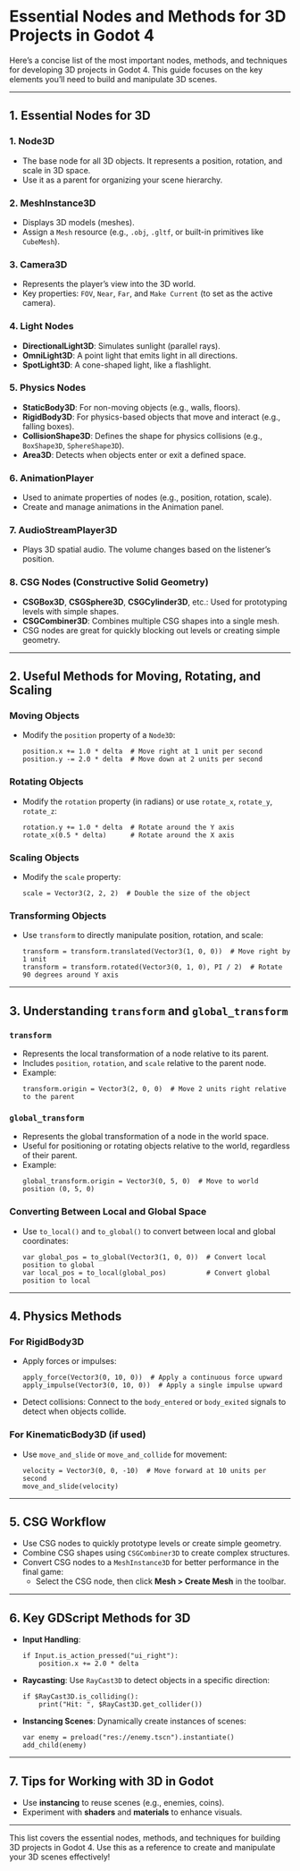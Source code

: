 # Essential Nodes and Methods for 3D Projects in Godot 4

Here’s a concise list of the most important nodes, methods, and techniques for developing 3D projects in Godot 4. This guide focuses on the key elements you’ll need to build and manipulate 3D scenes.

---

## **1. Essential Nodes for 3D**

### **1. Node3D**
- The base node for all 3D objects. It represents a position, rotation, and scale in 3D space.
- Use it as a parent for organizing your scene hierarchy.

### **2. MeshInstance3D**
- Displays 3D models (meshes).
- Assign a `Mesh` resource (e.g., `.obj`, `.gltf`, or built-in primitives like `CubeMesh`).

### **3. Camera3D**
- Represents the player’s view into the 3D world.
- Key properties: `FOV`, `Near`, `Far`, and `Make Current` (to set as the active camera).

### **4. Light Nodes**
- **DirectionalLight3D**: Simulates sunlight (parallel rays).
- **OmniLight3D**: A point light that emits light in all directions.
- **SpotLight3D**: A cone-shaped light, like a flashlight.

### **5. Physics Nodes**
- **StaticBody3D**: For non-moving objects (e.g., walls, floors).
- **RigidBody3D**: For physics-based objects that move and interact (e.g., falling boxes).
- **CollisionShape3D**: Defines the shape for physics collisions (e.g., `BoxShape3D`, `SphereShape3D`).
- **Area3D**: Detects when objects enter or exit a defined space.

### **6. AnimationPlayer**
- Used to animate properties of nodes (e.g., position, rotation, scale).
- Create and manage animations in the Animation panel.

### **7. AudioStreamPlayer3D**
- Plays 3D spatial audio. The volume changes based on the listener’s position.

### **8. CSG Nodes (Constructive Solid Geometry)**
- **CSGBox3D**, **CSGSphere3D**, **CSGCylinder3D**, etc.: Used for prototyping levels with simple shapes.
- **CSGCombiner3D**: Combines multiple CSG shapes into a single mesh.
- CSG nodes are great for quickly blocking out levels or creating simple geometry.

---

## **2. Useful Methods for Moving, Rotating, and Scaling**

### **Moving Objects**
- Modify the `position` property of a `Node3D`:
  ```gdscript
  position.x += 1.0 * delta  # Move right at 1 unit per second
  position.y -= 2.0 * delta  # Move down at 2 units per second
  ```

### **Rotating Objects**
- Modify the `rotation` property (in radians) or use `rotate_x`, `rotate_y`, `rotate_z`:
  ```gdscript
  rotation.y += 1.0 * delta  # Rotate around the Y axis
  rotate_x(0.5 * delta)      # Rotate around the X axis
  ```

### **Scaling Objects**
- Modify the `scale` property:
  ```gdscript
  scale = Vector3(2, 2, 2)  # Double the size of the object
  ```

### **Transforming Objects**
- Use `transform` to directly manipulate position, rotation, and scale:
  ```gdscript
  transform = transform.translated(Vector3(1, 0, 0))  # Move right by 1 unit
  transform = transform.rotated(Vector3(0, 1, 0), PI / 2)  # Rotate 90 degrees around Y axis
  ```

---

## **3. Understanding `transform` and `global_transform`**

### **`transform`**
- Represents the local transformation of a node relative to its parent.
- Includes `position`, `rotation`, and `scale` relative to the parent node.
- Example:
  ```gdscript
  transform.origin = Vector3(2, 0, 0)  # Move 2 units right relative to the parent
  ```

### **`global_transform`**
- Represents the global transformation of a node in the world space.
- Useful for positioning or rotating objects relative to the world, regardless of their parent.
- Example:
  ```gdscript
  global_transform.origin = Vector3(0, 5, 0)  # Move to world position (0, 5, 0)
  ```

### **Converting Between Local and Global Space**
- Use `to_local()` and `to_global()` to convert between local and global coordinates:
  ```gdscript
  var global_pos = to_global(Vector3(1, 0, 0))  # Convert local position to global
  var local_pos = to_local(global_pos)          # Convert global position to local
  ```

---

## **4. Physics Methods**

### **For RigidBody3D**
- Apply forces or impulses:
  ```gdscript
  apply_force(Vector3(0, 10, 0))  # Apply a continuous force upward
  apply_impulse(Vector3(0, 10, 0))  # Apply a single impulse upward
  ```

- Detect collisions:
  Connect to the `body_entered` or `body_exited` signals to detect when objects collide.

### **For KinematicBody3D (if used)**
- Use `move_and_slide` or `move_and_collide` for movement:
  ```gdscript
  velocity = Vector3(0, 0, -10)  # Move forward at 10 units per second
  move_and_slide(velocity)
  ```

---

## **5. CSG Workflow**
- Use CSG nodes to quickly prototype levels or create simple geometry.
- Combine CSG shapes using `CSGCombiner3D` to create complex structures.
- Convert CSG nodes to a `MeshInstance3D` for better performance in the final game:
  - Select the CSG node, then click **Mesh > Create Mesh** in the toolbar.

---

## **6. Key GDScript Methods for 3D**
- **Input Handling**:
  ```gdscript
  if Input.is_action_pressed("ui_right"):
      position.x += 2.0 * delta
  ```

- **Raycasting**:
  Use `RayCast3D` to detect objects in a specific direction:
  ```gdscript
  if $RayCast3D.is_colliding():
      print("Hit: ", $RayCast3D.get_collider())
  ```

- **Instancing Scenes**:
  Dynamically create instances of scenes:
  ```gdscript
  var enemy = preload("res://enemy.tscn").instantiate()
  add_child(enemy)
  ```

---

## **7. Tips for Working with 3D in Godot**
- Use **instancing** to reuse scenes (e.g., enemies, coins).
- Experiment with **shaders** and **materials** to enhance visuals.

---

This list covers the essential nodes, methods, and techniques for building 3D projects in Godot 4. Use this as a reference to create and manipulate your 3D scenes effectively!